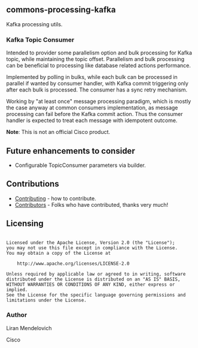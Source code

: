 ## commons-processing-kafka

Kafka processing utils.

### Kafka Topic Consumer

Intended to provider some parallelism option and bulk processing for Kafka topic, 
while maintaining the topic offset.
Parallelism and bulk processing can be beneficial to processing like database related actions performance.

Implemented by polling in bulks, while each bulk can be processed in parallel if wanted by consumer handler, with
Kafka commit triggering only after each bulk is processed.
The consumer has a sync retry mechanism.

Working by "at least once" message processing paradigm, which is mostly the case anyway at common consumers implementation,
as message processing can fail before the Kafka commit action. Thus the consumer handler is expected to treat
each message with idempotent outcome.

**Note**: This is not an official Cisco product.

## Future enhancements to consider
* Configurable TopicConsumer parameters via builder.

## Contributions
 * [Contributing](../CONTRIBUTING.md) - how to contribute.
 * [Contributors](../docs/CONTRIBUTORS.md) - Folks who have contributed, thanks very much!

## Licensing

```

Licensed under the Apache License, Version 2.0 (the "License");
you may not use this file except in compliance with the License.
You may obtain a copy of the License at

    http://www.apache.org/licenses/LICENSE-2.0

Unless required by applicable law or agreed to in writing, software
distributed under the License is distributed on an "AS IS" BASIS,
WITHOUT WARRANTIES OR CONDITIONS OF ANY KIND, either express or implied.
See the License for the specific language governing permissions and
limitations under the License.
```

### Author
Liran Mendelovich

Cisco
